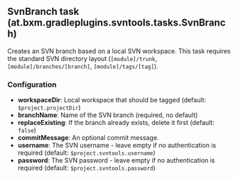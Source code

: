 ## SvnBranch task (at.bxm.gradleplugins.svntools.tasks.SvnBranch)

Creates an SVN branch based on a local SVN workspace.
This task requires the standard SVN directory layout (`[module]/trunk`, `[module]/branches/[branch]`, `[module]/tags/[tag]`).

### Configuration

* **workspaceDir**: Local workspace that should be tagged (default: `$project.projectDir`)
* **branchName**: Name of the SVN branch (required, no default)
* **replaceExisting**: If the branch already exists, delete it first (default: `false`)
* **commitMessage**: An optional commit message.
* **username**: The SVN username - leave empty if no authentication is required (default: `$project.svntools.username`)
* **password**: The SVN password - leave empty if no authentication is required (default: `$project.svntools.password`)
